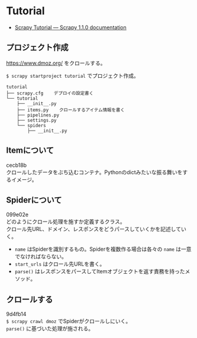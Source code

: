 # Tutorial
* [Scrapy Tutorial — Scrapy 1.1.0 documentation](http://doc.scrapy.org/en/latest/intro/tutorial.html)

## プロジェクト作成

https://www.dmoz.org/ をクロールする。  

`$ scrapy startproject tutorial` でプロジェクト作成。  

```
tutorial
├── scrapy.cfg    デプロイの設定書く
└── tutorial
    ├── __init__.py
    ├── items.py    クロールするアイテム情報を書く
    ├── pipelines.py
    ├── settings.py
    └── spiders
        ├── __init__.py
```

## Itemについて
cecb18b  
クロールしたデータをぶち込むコンテナ。Pythonのdictみたいな振る舞いをするイメージ。  

## Spiderについて
099e02e  
どのようにクロール処理を施すか定義するクラス。  
クロール先URL、ドメイン、レスポンスをどうパースしていくかを記述していく。  

* `name` はSpiderを識別するもの。Spiderを複数作る場合は各々の `name` は一意でなければならない。
* `start_urls` はクロール先URLを書く。
* `parse()` はレスポンスをパースしてItemオブジェクトを返す責務を持ったメソッド。

## クロールする
9d4fb14  
`$ scrapy crawl dmoz` でSpiderがクロールしにいく。  
`parse()` に基づいた処理が施される。  
